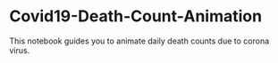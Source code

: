 # Covid19-Death-Count-Animation
This notebook guides you to animate daily death counts due to corona virus.
